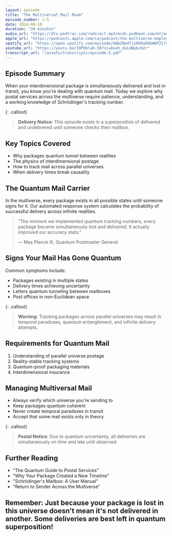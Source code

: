 ```yaml
---
layout: episode
title: "The Multiversal Mail Room"
episode_number: 1-5
date: 2024-09-10
duration: "34 minutes"
audio_url: "https://dts.podtrac.com/redirect.mp3/mcdn.podbean.com/mf/web/fyg6kn4dm783nryu/Episode_5_-_The_Multiversal_Mail_Room6r5oe.mp3"
apple_url: "https://podcasts.apple.com/ca/podcast/the-multiverse-employee-handbook/id1764134739?i=1000668986450"
spotify_url: "https://open.spotify.com/episode/6QmINe4fjzKbRaENbW6PZ1?si=guuuUIJOQQSilWCmI9vBFQ"
youtube_url: "https://youtu.be/I0Pbblah-S0?si=DxeX_dxLUWpkcK2r"
transcript_url: "/assets/transcripts/episode-5.pdf"
---
```


## Episode Summary
When your interdimensional package is simultaneously delivered and lost in transit, you know you're dealing with quantum mail. Today we explore why postal services across the multiverse require patience, understanding, and a working knowledge of Schrödinger's tracking number.

{: .callout}
> **Delivery Notice**: This episode exists in a superposition of delivered and
> undelivered until someone checks their mailbox.

## Key Topics Covered
* Why packages quantum tunnel between realities
* The physics of interdimensional postage
* How to track mail across parallel universes
* When delivery times break causality

## The Quantum Mail Carrier
In the multiverse, every package exists in all possible states until someone signs for it. Our automated response system calculates the probability of successful delivery across infinite realities.

> "The moment we implemented quantum tracking numbers, every package became
> simultaneously lost and delivered. It actually improved our accuracy stats."
>
> — Max Planck III, Quantum Postmaster General

## Signs Your Mail Has Gone Quantum
Common symptoms include:
* Packages existing in multiple states
* Delivery times achieving uncertainty
* Letters quantum tunneling between mailboxes
* Post offices in non-Euclidean space

{: .callout}
> **Warning**: Tracking packages across parallel universes may result in
> temporal paradoxes, quantum entanglement, and infinite delivery attempts.

## Requirements for Quantum Mail
1. Understanding of parallel universe postage
2. Reality-stable tracking systems
3. Quantum-proof packaging materials
4. Interdimensional insurance

## Managing Multiversal Mail
* Always verify which universe you're sending to
* Keep packages quantum coherent
* Never create temporal paradoxes in transit
* Accept that some mail exists only in theory

{: .callout}
> **Postal Notice**: Due to quantum uncertainty, all deliveries are
> simultaneously on time and late until observed.

## Further Reading
* "The Quantum Guide to Postal Services"
* "Why Your Package Created a New Timeline"
* "Schrödinger's Mailbox: A User Manual"
* "Return to Sender Across the Multiverse"

Remember: Just because your package is lost in this universe doesn't mean it's
not delivered in another. Some deliveries are best left in quantum superposition!
---
